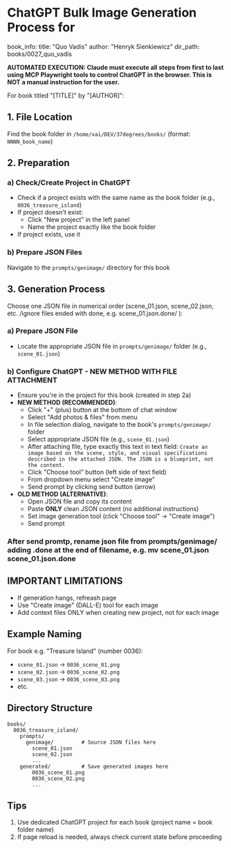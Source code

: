 # ChatGPT Bulk Image Generation Process for 
book_info:
  title: "Quo Vadis"
  author: "Henryk Sienkiewicz"
  dir_path: books/0027_quo_vadis
  
**AUTOMATED EXECUTION: Claude must execute all steps from first to last using MCP Playwright tools to control ChatGPT in the browser. This is NOT a manual instruction for the user.**

For book titled "[TITLE]" by "[AUTHOR]":

## 1. File Location

Find the book folder in `/home/xai/DEV/37degrees/books/` (format: `NNNN_book_name`)

## 2. Preparation

### a) Check/Create Project in ChatGPT
- Check if a project exists with the same name as the book folder (e.g., `0036_treasure_island`)
- If project doesn't exist:
  - Click "New project" in the left panel
  - Name the project exactly like the book folder
- If project exists, use it

### b) Prepare JSON Files
Navigate to the `prompts/genimage/` directory for this book

## 3. Generation Process

Choose one JSON file in numerical order (scene_01.json, scene_02.json, etc. /ignore files ended with done, e.g. scene_01.json.done/ ):

### a) Prepare JSON File
- Locate the appropriate JSON file in `prompts/genimage/` folder (e.g., `scene_01.json`)

### b) Configure ChatGPT - NEW METHOD WITH FILE ATTACHMENT
- Ensure you're in the project for this book (created in step 2a)
- **NEW METHOD (RECOMMENDED)**:
  - Click "+" (plus) button at the bottom of chat window
  - Select "Add photos & files" from menu
  - In file selection dialog, navigate to the book's `prompts/genimage/` folder
  - Select appropriate JSON file (e.g., `scene_01.json`)
  - After attaching file, type exactly this text in text field: `Create an image based on the scene, style, and visual specifications described in the attached JSON. The JSON is a blueprint, not the content.`
  - Click "Choose tool" button (left side of text field)
  - From dropdown menu select "Create image"
  - Send prompt by clicking send button (arrow)
- **OLD METHOD (ALTERNATIVE)**:
  - Open JSON file and copy its content
  - Paste **ONLY** clean JSON content (no additional instructions)
  - Set image generation tool (click "Choose tool" → "Create image")
  - Send prompt

### After send promtp, rename json file from prompts/genimage/ adding .done at the end of filename, e.g. mv scene_01.json scene_01.json.done

## IMPORTANT LIMITATIONS

- If generation hangs, refreash page
- Use "Create image" (DALL-E) tool for each image
- Add context files ONLY when creating new project, not for each image

## Example Naming

For book e.g. "Treasure Island" (number 0036):
- `scene_01.json` → `0036_scene_01.png`
- `scene_02.json` → `0036_scene_02.png`
- `scene_03.json` → `0036_scene_03.png`
- etc.

## Directory Structure

```
books/
  0036_treasure_island/
    prompts/
      genimage/         # Source JSON files here
        scene_01.json
        scene_02.json
        ...
    generated/          # Save generated images here
        0036_scene_01.png
        0036_scene_02.png
        ...
```

## Tips

1. Use dedicated ChatGPT project for each book (project name = book folder name)
2. If page reload is needed, always check current state before proceeding
